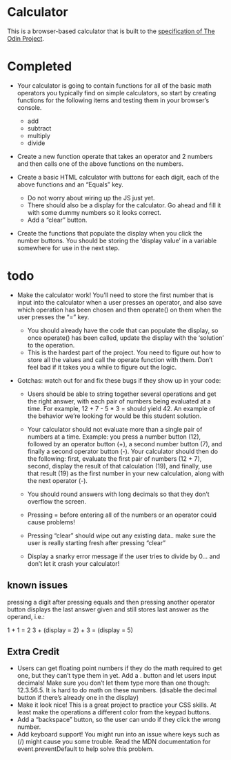 # Calculator

This is a browser-based calculator that is built to the [specification of The
Odin Project](https://www.theodinproject.com/lessons/foundations-calculator).

# Completed

- Your calculator is going to contain functions for all of the basic math operators you typically find on simple calculators, so start by creating functions for the following items and testing them in your browser’s console.
  - add
  - subtract
  - multiply
  - divide

- Create a new function operate that takes an operator and 2 numbers and then
  calls one of the above functions on the numbers.

- Create a basic HTML calculator with buttons for each digit, each of the above functions and an “Equals” key.
  - Do not worry about wiring up the JS just yet.
  - There should also be a display for the calculator. Go ahead and fill it with some dummy numbers so it looks correct.
  - Add a “clear” button.

- Create the functions that populate the display when you click the number
  buttons. You should be storing the ‘display value’ in a variable somewhere for
  use in the next step.

# todo

- Make the calculator work! You’ll need to store the first number that is input
  into the calculator when a user presses an operator, and also save which
  operation has been chosen and then operate() on them when the user presses the
  “=” key.
  - You should already have the code that can populate the display, so once operate() has been called, update the display with the ‘solution’ to the operation.
  - This is the hardest part of the project. You need to figure out how to store
    all the values and call the operate function with them. Don’t feel bad if it
    takes you a while to figure out the logic.
  
- Gotchas: watch out for and fix these bugs if they show up in your code:

  - Users should be able to string together several operations and get the right
    answer, with each pair of numbers being evaluated at a time. For example, 12 +
    7 - 5 * 3 = should yield 42. An example of the behavior we’re looking for
    would be this student solution.

  - Your calculator should not evaluate more than a single pair of numbers at a
    time. Example: you press a number button (12), followed by an operator button
    (+), a second number button (7), and finally a second operator button (-).
    Your calculator should then do the following: first, evaluate the first pair
    of numbers (12 + 7), second, display the result of that calculation (19), and
    finally, use that result (19) as the first number in your new calculation,
    along with the next operator (-).

  - You should round answers with long decimals so that they don’t overflow the
    screen.

  - Pressing = before entering all of the numbers or an operator could cause
    problems!

  - Pressing “clear” should wipe out any existing data.. make sure the user is
    really starting fresh after pressing “clear”

  - Display a snarky error message if the user tries to divide by 0… and don’t let
    it crash your calculator!

## known issues

pressing a digit after pressing equals and then pressing another operator button
displays the last answer given and still stores last answer as the operand, i.e.:

1 + 1 = 2 3 + (display = 2) + 3 = (display = 5)

## Extra Credit

- Users can get floating point numbers if they do the math required to get one, but they can’t type them in yet. Add a . button and let users input decimals! Make sure you don’t let them type more than one though: 12.3.56.5. It is hard to do math on these numbers. (disable the decimal button if there’s already one in the display)
- Make it look nice! This is a great project to practice your CSS skills. At least make the operations a different color from the keypad buttons.
- Add a “backspace” button, so the user can undo if they click the wrong number.
- Add keyboard support! You might run into an issue where keys such as (/) might cause you some trouble. Read the MDN documentation for event.preventDefault to help solve this problem.